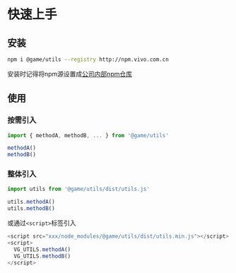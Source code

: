 # 快速上手

## 安装

```bash
npm i @game/utils --registry http://npm.vivo.com.cn
```

安装时记得将npm源设置成[公司内部npm仓库](http://npm.vivo.com.cn)

## 使用

### 按需引入

```javascript
import { methodA, methodB, ... } from '@game/utils'

methodA()
methodB()
```

### 整体引入

```javascript
import utils from '@game/utils/dist/utils.js'

utils.methodA()
utils.methodB()
```

或通过`<script>`标签引入

```javascript
<script src="xxx/node_modules/@game/utils/dist/utils.min.js"></script>
<script>
  VG_UTILS.methodA()
  VG_UTILS.methodB()
</script>
```


